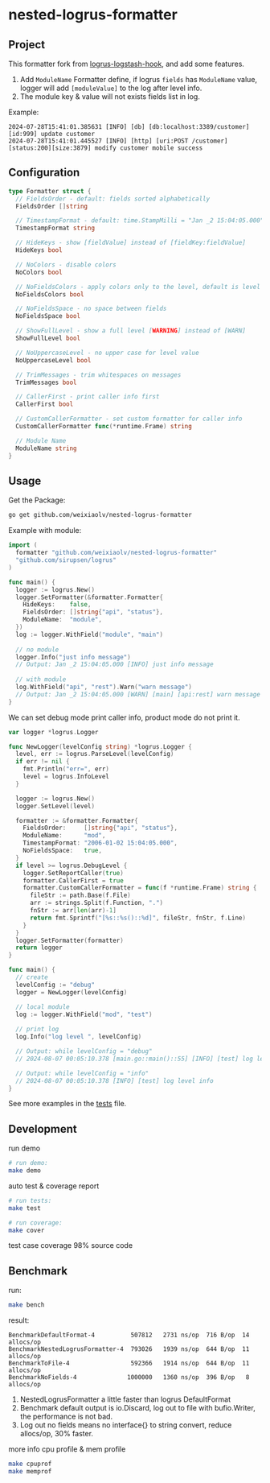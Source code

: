 # nested-logrus-formatter

## Project

This formatter fork from [logrus-logstash-hook](https://github.com/bshuster-repo/logrus-logstash-hook), and add some features.

1. Add `ModuleName` Formatter define, if logrus `fields` has `ModuleName` value, logger will add `[moduleValue]` to the log after level info.
2. The module key & value will not exists fields list in log.

Example:

```log
2024-07-28T15:41:01.385631 [INFO] [db] [db:localhost:3389/customer][id:999] update customer
2024-07-28T15:41:01.445527 [INFO] [http] [uri:POST /customer][status:200][size:3879] modify customer mobile success
```

## Configuration

```go
type Formatter struct {
  // FieldsOrder - default: fields sorted alphabetically
  FieldsOrder []string

  // TimestampFormat - default: time.StampMilli = "Jan _2 15:04:05.000"
  TimestampFormat string

  // HideKeys - show [fieldValue] instead of [fieldKey:fieldValue]
  HideKeys bool

  // NoColors - disable colors
  NoColors bool

  // NoFieldsColors - apply colors only to the level, default is level + fields
  NoFieldsColors bool

  // NoFieldsSpace - no space between fields
  NoFieldsSpace bool

  // ShowFullLevel - show a full level [WARNING] instead of [WARN]
  ShowFullLevel bool

  // NoUppercaseLevel - no upper case for level value
  NoUppercaseLevel bool

  // TrimMessages - trim whitespaces on messages
  TrimMessages bool

  // CallerFirst - print caller info first
  CallerFirst bool

  // CustomCallerFormatter - set custom formatter for caller info
  CustomCallerFormatter func(*runtime.Frame) string

  // Module Name
  ModuleName string
}
```

## Usage

Get the Package:

```sh
go get github.com/weixiaolv/nested-logrus-formatter
```

Example with module:

```go
import (
  formatter "github.com/weixiaolv/nested-logrus-formatter"
  "github.com/sirupsen/logrus"
)

func main() {
  logger := logrus.New()
  logger.SetFormatter(&formatter.Formatter{
    HideKeys:    false,
    FieldsOrder: []string{"api", "status"},
    ModuleName:  "module",
  })
  log := logger.WithField("module", "main")
  
  // no module
  logger.Info("just info message")
  // Output: Jan _2 15:04:05.000 [INFO] just info message
  
  // with module
  log.WithField("api", "rest").Warn("warn message")
  // Output: Jan _2 15:04:05.000 [WARN] [main] [api:rest] warn message
}
```

We can set debug mode print caller info, product mode do not print it.

```go
var logger *logrus.Logger

func NewLogger(levelConfig string) *logrus.Logger {
  level, err := logrus.ParseLevel(levelConfig)
  if err != nil {
    fmt.Println("err=", err)
    level = logrus.InfoLevel
  }

  logger := logrus.New()
  logger.SetLevel(level)

  formatter := &formatter.Formatter{
    FieldsOrder:     []string{"api", "status"},
    ModuleName:      "mod",
    TimestampFormat: "2006-01-02 15:04:05.000",
    NoFieldsSpace:   true,
  }
  if level >= logrus.DebugLevel {
    logger.SetReportCaller(true)
    formatter.CallerFirst = true
    formatter.CustomCallerFormatter = func(f *runtime.Frame) string {
      fileStr := path.Base(f.File)
      arr := strings.Split(f.Function, ".")
      fnStr := arr[len(arr)-1]
      return fmt.Sprintf("[%s::%s()::%d]", fileStr, fnStr, f.Line)
    }
  }
  logger.SetFormatter(formatter)
  return logger
}

func main() {
  // create
  levelConfig := "debug"
  logger = NewLogger(levelConfig)

  // local module
  log := logger.WithField("mod", "test")
  
  // print log
  log.Info("log level ", levelConfig)

  // Output: while levelConfig = "debug"
  // 2024-08-07 00:05:10.378 [main.go::main()::55] [INFO] [test] log level debug

  // Output: while levelConfig = "info"
  // 2024-08-07 00:05:10.378 [INFO] [test] log level info
}
```

See more examples in the [tests](./tests/formatter_test.go) file.

## Development

run demo

```bash
# run demo:
make demo
```

auto test & coverage report

```sh
# run tests:
make test

# run coverage:
make cover
```

test case coverage 98% source code

## Benchmark

run:

```sh
make bench
```

result:

```log
BenchmarkDefaultFormat-4          507812   2731 ns/op  716 B/op  14 allocs/op
BenchmarkNestedLogrusFormatter-4  793026   1939 ns/op  644 B/op  11 allocs/op
BenchmarkToFile-4                 592366   1914 ns/op  644 B/op  11 allocs/op
BenchmarkNoFields-4              1000000   1360 ns/op  396 B/op   8 allocs/op
```

1. NestedLogrusFormatter a little faster than logrus DefaultFormat
2. Benchmark default output is io.Discard, log out to file with bufio.Writer, the performance is not bad.
3. Log out no fields means no interface{} to string convert, reduce allocs/op, 30% faster.

more info cpu profile & mem profile

```sh
make cpuprof
make memprof
```
